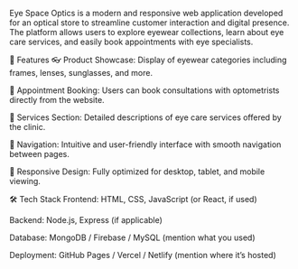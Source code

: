 Eye Space Optics is a modern and responsive web application developed for an optical store to streamline customer interaction and digital presence. The platform allows users to explore eyewear collections, learn about eye care services, and easily book appointments with eye specialists.

🔧 Features
👓 Product Showcase: Display of eyewear categories including frames, lenses, sunglasses, and more.

📅 Appointment Booking: Users can book consultations with optometrists directly from the website.

🏥 Services Section: Detailed descriptions of eye care services offered by the clinic.

🧭 Navigation: Intuitive and user-friendly interface with smooth navigation between pages.

📱 Responsive Design: Fully optimized for desktop, tablet, and mobile viewing.

🛠️ Tech Stack
Frontend: HTML, CSS, JavaScript (or React, if used)

Backend: Node.js, Express (if applicable)

Database: MongoDB / Firebase / MySQL (mention what you used)

Deployment: GitHub Pages / Vercel / Netlify (mention where it’s hosted)
